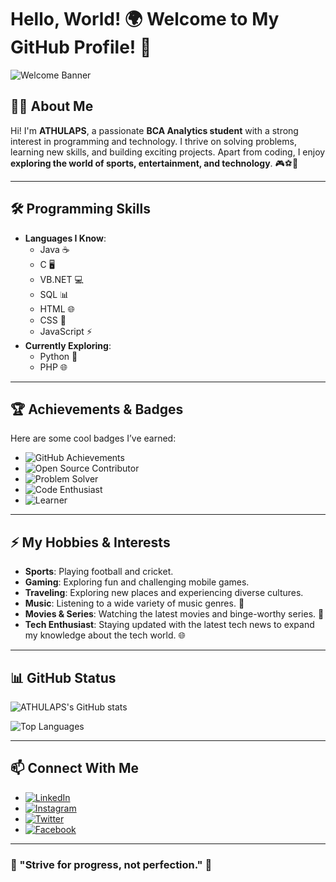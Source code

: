 # Hello, World! 🌍 Welcome to My GitHub Profile! 👋

![Welcome Banner](https://media.giphy.com/media/26tn33aiTi1jkl6H6/giphy.gif)

## 👨‍💻 About Me
Hi! I'm **ATHULAPS**, a passionate **BCA Analytics student** with a strong interest in programming and technology. I thrive on solving problems, learning new skills, and building exciting projects. Apart from coding, I enjoy **exploring the world of sports, entertainment, and technology**. 🎮⚽🏏

---

## 🛠️ Programming Skills
- **Languages I Know**:  
  - Java ☕  
  - C 🖥️  
  - VB.NET 💻  
  - SQL 📊  
  - HTML 🌐  
  - CSS 🎨  
  - JavaScript ⚡  
- **Currently Exploring**:  
  - Python 🐍  
  - PHP 🌐  

---

## 🏆 Achievements & Badges
Here are some cool badges I’ve earned:

- ![GitHub Achievements](https://img.shields.io/badge/GitHub-Achievements-blue?style=for-the-badge&logo=github&logoColor=white)
- ![Open Source Contributor](https://img.shields.io/badge/Open%20Source-Contributor-brightgreen?style=for-the-badge)
- ![Problem Solver](https://img.shields.io/badge/Problem%20Solver-Gold-yellow?style=for-the-badge)
- ![Code Enthusiast](https://img.shields.io/badge/Code%20Enthusiast-Passionate-red?style=for-the-badge)
- ![Learner](https://img.shields.io/badge/Learner-Always%20Learning-orange?style=for-the-badge)

---

## ⚡ My Hobbies & Interests
- **Sports**: Playing football and cricket.  
- **Gaming**: Exploring fun and challenging mobile games.  
- **Traveling**: Exploring new places and experiencing diverse cultures.  
- **Music**: Listening to a wide variety of music genres. 🎵  
- **Movies & Series**: Watching the latest movies and binge-worthy series. 🎥  
- **Tech Enthusiast**: Staying updated with the latest tech news to expand my knowledge about the tech world. 🌐  

---

## 📊 GitHub Status
![ATHULAPS's GitHub stats](https://github-readme-stats.vercel.app/api?username=ATHULAPS&show_icons=true&theme=radical)

![Top Languages](https://github-readme-stats.vercel.app/api/top-langs/?username=ATHULAPS&layout=compact&theme=radical)

---

## 📫 Connect With Me
- [![LinkedIn](https://img.shields.io/badge/LinkedIn-0077B5?style=for-the-badge&logo=linkedin&logoColor=white)](https://www.linkedin.com/in/your-linkedin-profile)  
- [![Instagram](https://img.shields.io/badge/Instagram-E4405F?style=for-the-badge&logo=instagram&logoColor=white)](https://www.instagram.com/your-instagram-profile)  
- [![Twitter](https://img.shields.io/badge/Twitter-1DA1F2?style=for-the-badge&logo=twitter&logoColor=white)](https://twitter.com/your-twitter-profile)  
- [![Facebook](https://img.shields.io/badge/Facebook-1877F2?style=for-the-badge&logo=facebook&logoColor=white)](https://facebook.com/your-facebook-profile)  

---

### 🌟 "Strive for progress, not perfection." 🌟
